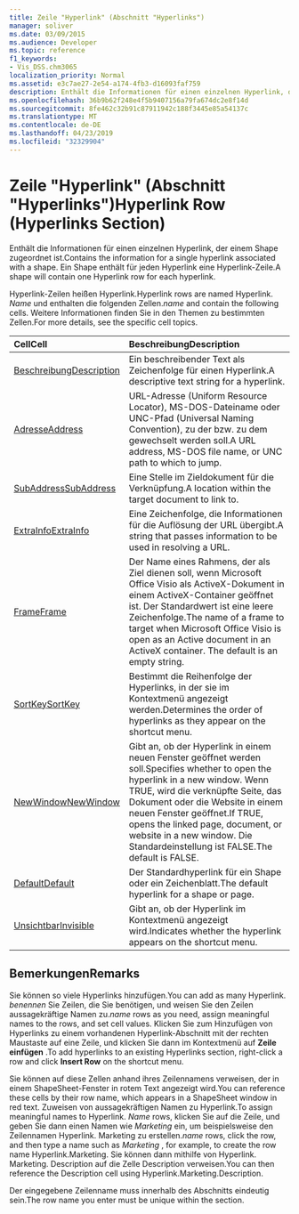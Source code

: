 ```yaml
---
title: Zeile "Hyperlink" (Abschnitt "Hyperlinks")
manager: soliver
ms.date: 03/09/2015
ms.audience: Developer
ms.topic: reference
f1_keywords:
- Vis_DSS.chm3065
localization_priority: Normal
ms.assetid: e3c7ae27-2e54-a174-4fb3-d16093faf759
description: Enthält die Informationen für einen einzelnen Hyperlink, der einem Shape zugeordnet ist. Ein Shape enthält für jeden Hyperlink eine Hyperlink-Zeile.
ms.openlocfilehash: 36b9b62f248e4f5b9407156a79fa674dc2e8f14d
ms.sourcegitcommit: 8fe462c32b91c87911942c188f3445e85a54137c
ms.translationtype: MT
ms.contentlocale: de-DE
ms.lasthandoff: 04/23/2019
ms.locfileid: "32329904"
---
```

# <a name="hyperlink-row-hyperlinks-section"></a><span data-ttu-id="c7f7f-104">Zeile "Hyperlink" (Abschnitt "Hyperlinks")</span><span class="sxs-lookup"><span data-stu-id="c7f7f-104">Hyperlink Row (Hyperlinks Section)</span></span>

<span data-ttu-id="c7f7f-105">Enthält die Informationen für einen einzelnen Hyperlink, der einem Shape zugeordnet ist.</span><span class="sxs-lookup"><span data-stu-id="c7f7f-105">Contains the information for a single hyperlink associated with a shape.</span></span> <span data-ttu-id="c7f7f-106">Ein Shape enthält für jeden Hyperlink eine Hyperlink-Zeile.</span><span class="sxs-lookup"><span data-stu-id="c7f7f-106">A shape will contain one Hyperlink row for each hyperlink.</span></span>
  
<span data-ttu-id="c7f7f-107">Hyperlink-Zeilen heißen Hyperlink.</span><span class="sxs-lookup"><span data-stu-id="c7f7f-107">Hyperlink rows are named Hyperlink.</span></span> <span data-ttu-id="c7f7f-108">*Name* und enthalten die folgenden Zellen.</span><span class="sxs-lookup"><span data-stu-id="c7f7f-108">*name*  and contain the following cells.</span></span> <span data-ttu-id="c7f7f-109">Weitere Informationen finden Sie in den Themen zu bestimmten Zellen.</span><span class="sxs-lookup"><span data-stu-id="c7f7f-109">For more details, see the specific cell topics.</span></span> 
  
|<span data-ttu-id="c7f7f-110">**Cell**</span><span class="sxs-lookup"><span data-stu-id="c7f7f-110">**Cell**</span></span>|<span data-ttu-id="c7f7f-111">**Beschreibung**</span><span class="sxs-lookup"><span data-stu-id="c7f7f-111">**Description**</span></span>|
|:-----|:-----|
|[<span data-ttu-id="c7f7f-112">Beschreibung</span><span class="sxs-lookup"><span data-stu-id="c7f7f-112">Description</span></span>](description-cell-hyperlinks-section.md) <br/> |<span data-ttu-id="c7f7f-113">Ein beschreibender Text als Zeichenfolge für einen Hyperlink.</span><span class="sxs-lookup"><span data-stu-id="c7f7f-113">A descriptive text string for a hyperlink.</span></span>  <br/> |
|[<span data-ttu-id="c7f7f-114">Adresse</span><span class="sxs-lookup"><span data-stu-id="c7f7f-114">Address</span></span>](address-cell-hyperlinks-section.md) <br/> |<span data-ttu-id="c7f7f-115">URL-Adresse (Uniform Resource Locator), MS-DOS-Dateiname oder UNC-Pfad (Universal Naming Convention), zu der bzw. zu dem gewechselt werden soll.</span><span class="sxs-lookup"><span data-stu-id="c7f7f-115">A URL address, MS-DOS file name, or UNC path to which to jump.</span></span>  <br/> |
|[<span data-ttu-id="c7f7f-116">SubAddress</span><span class="sxs-lookup"><span data-stu-id="c7f7f-116">SubAddress</span></span>](subaddress-cell-hyperlinks-section.md) <br/> |<span data-ttu-id="c7f7f-117">Eine Stelle im Zieldokument für die Verknüpfung.</span><span class="sxs-lookup"><span data-stu-id="c7f7f-117">A location within the target document to link to.</span></span>  <br/> |
|[<span data-ttu-id="c7f7f-118">ExtraInfo</span><span class="sxs-lookup"><span data-stu-id="c7f7f-118">ExtraInfo</span></span>](extrainfo-cell-hyperlinks-section.md) <br/> |<span data-ttu-id="c7f7f-119">Eine Zeichenfolge, die Informationen für die Auflösung der URL übergibt.</span><span class="sxs-lookup"><span data-stu-id="c7f7f-119">A string that passes information to be used in resolving a URL.</span></span>  <br/> |
|[<span data-ttu-id="c7f7f-120">Frame</span><span class="sxs-lookup"><span data-stu-id="c7f7f-120">Frame</span></span>](frame-cell-hyperlinks-section.md) <br/> |<span data-ttu-id="c7f7f-p104">Der Name eines Rahmens, der als Ziel dienen soll, wenn Microsoft Office Visio als ActiveX-Dokument in einem ActiveX-Container geöffnet ist. Der Standardwert ist eine leere Zeichenfolge.</span><span class="sxs-lookup"><span data-stu-id="c7f7f-p104">The name of a frame to target when Microsoft Office Visio is open as an Active document in an ActiveX container. The default is an empty string.</span></span>  <br/> |
|[<span data-ttu-id="c7f7f-123">SortKey</span><span class="sxs-lookup"><span data-stu-id="c7f7f-123">SortKey</span></span>](sortkey-cell-hyperlinks-section.md) <br/> |<span data-ttu-id="c7f7f-124">Bestimmt die Reihenfolge der Hyperlinks, in der sie im Kontextmenü angezeigt werden.</span><span class="sxs-lookup"><span data-stu-id="c7f7f-124">Determines the order of hyperlinks as they appear on the shortcut menu.</span></span>  <br/> |
|[<span data-ttu-id="c7f7f-125">NewWindow</span><span class="sxs-lookup"><span data-stu-id="c7f7f-125">NewWindow</span></span>](newwindow-cell-hyperlinks-section.md) <br/> |<span data-ttu-id="c7f7f-126">Gibt an, ob der Hyperlink in einem neuen Fenster geöffnet werden soll.</span><span class="sxs-lookup"><span data-stu-id="c7f7f-126">Specifies whether to open the hyperlink in a new window.</span></span> <span data-ttu-id="c7f7f-127">Wenn TRUE, wird die verknüpfte Seite, das Dokument oder die Website in einem neuen Fenster geöffnet.</span><span class="sxs-lookup"><span data-stu-id="c7f7f-127">If TRUE, opens the linked page, document, or website in a new window.</span></span> <span data-ttu-id="c7f7f-128">Die Standardeinstellung ist FALSE.</span><span class="sxs-lookup"><span data-stu-id="c7f7f-128">The default is FALSE.</span></span>  <br/> |
|[<span data-ttu-id="c7f7f-129">Default</span><span class="sxs-lookup"><span data-stu-id="c7f7f-129">Default</span></span>](default-cell-hyperlinks-section.md) <br/> |<span data-ttu-id="c7f7f-130">Der Standardhyperlink für ein Shape oder ein Zeichenblatt.</span><span class="sxs-lookup"><span data-stu-id="c7f7f-130">The default hyperlink for a shape or page.</span></span>  <br/> |
|[<span data-ttu-id="c7f7f-131">Unsichtbar</span><span class="sxs-lookup"><span data-stu-id="c7f7f-131">Invisible</span></span>](invisible-cell-hyperlinks-section.md) <br/> |<span data-ttu-id="c7f7f-132">Gibt an, ob der Hyperlink im Kontextmenü angezeigt wird.</span><span class="sxs-lookup"><span data-stu-id="c7f7f-132">Indicates whether the hyperlink appears on the shortcut menu.</span></span>  <br/> |
   
## <a name="remarks"></a><span data-ttu-id="c7f7f-133">Bemerkungen</span><span class="sxs-lookup"><span data-stu-id="c7f7f-133">Remarks</span></span>

 <span data-ttu-id="c7f7f-134">Sie können so viele Hyperlinks hinzufügen.</span><span class="sxs-lookup"><span data-stu-id="c7f7f-134">You can add as many Hyperlink.</span></span>  <span data-ttu-id="c7f7f-135">*benennen* Sie Zeilen, die Sie benötigen, und weisen Sie den Zeilen aussagekräftige Namen zu.</span><span class="sxs-lookup"><span data-stu-id="c7f7f-135">*name*  rows as you need, assign meaningful names to the rows, and set cell values.</span></span> <span data-ttu-id="c7f7f-136">Klicken Sie zum Hinzufügen von Hyperlinks zu einem vorhandenen Hyperlink-Abschnitt mit der rechten Maustaste auf eine Zeile, und klicken Sie dann im Kontextmenü auf **Zeile einfügen** .</span><span class="sxs-lookup"><span data-stu-id="c7f7f-136">To add hyperlinks to an existing Hyperlinks section, right-click a row and click **Insert Row** on the shortcut menu.</span></span> 
  
<span data-ttu-id="c7f7f-137">Sie können auf diese Zellen anhand ihres Zeilennamens verweisen, der in einem ShapeSheet-Fenster in rotem Text angezeigt wird.</span><span class="sxs-lookup"><span data-stu-id="c7f7f-137">You can reference these cells by their row name, which appears in a ShapeSheet window in red text.</span></span> <span data-ttu-id="c7f7f-138">Zuweisen von aussagekräftigen Namen zu Hyperlink.</span><span class="sxs-lookup"><span data-stu-id="c7f7f-138">To assign meaningful names to Hyperlink.</span></span> <span data-ttu-id="c7f7f-139">*Name* rows, klicken Sie auf die Zeile, und geben Sie dann einen Namen wie *Marketing* ein, um beispielsweise den Zeilennamen Hyperlink. Marketing zu erstellen.</span><span class="sxs-lookup"><span data-stu-id="c7f7f-139">*name*  rows, click the row, and then type a name such as  *Marketing*  , for example, to create the row name Hyperlink.Marketing.</span></span> <span data-ttu-id="c7f7f-140">Sie können dann mithilfe von Hyperlink. Marketing. Description auf die Zelle Description verweisen.</span><span class="sxs-lookup"><span data-stu-id="c7f7f-140">You can then reference the Description cell using Hyperlink.Marketing.Description.</span></span> 
  
<span data-ttu-id="c7f7f-141">Der eingegebene Zeilenname muss innerhalb des Abschnitts eindeutig sein.</span><span class="sxs-lookup"><span data-stu-id="c7f7f-141">The row name you enter must be unique within the section.</span></span>
  

